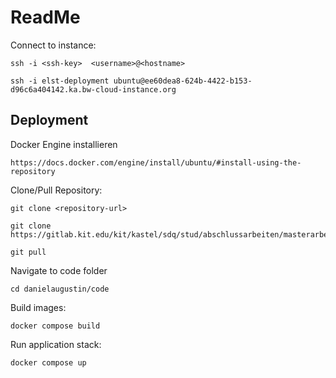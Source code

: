 # ReadMe

Connect to instance:

    ssh -i <ssh-key>  <username>@<hostname>

    ssh -i elst-deployment ubuntu@ee60dea8-624b-4422-b153-d96c6a404142.ka.bw-cloud-instance.org

## Deployment

Docker Engine installieren

    https://docs.docker.com/engine/install/ubuntu/#install-using-the-repository

Clone/Pull Repository:

    git clone <repository-url>

    git clone https://gitlab.kit.edu/kit/kastel/sdq/stud/abschlussarbeiten/masterarbeiten/danielaugustin.git

    git pull

Navigate to code folder

    cd danielaugustin/code

Build images:

    docker compose build

Run application stack:

    docker compose up
